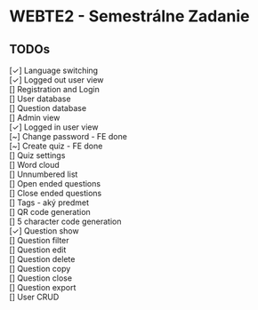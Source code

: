 # WEBTE2 - Semestrálne Zadanie

## TODOs

[✓] Language switching  
[✓] Logged out user view  
[] Registration and Login  
[] User database  
[] Question database  
[] Admin view  
[✓] Logged in user view  
[~] Change password - FE done  
[~] Create quiz - FE done  
[] Quiz settings  
[] Word cloud  
[] Unnumbered list  
[] Open ended questions  
[] Close ended questions  
[] Tags - aký predmet  
[] QR code generation  
[] 5 character code generation  
[✓] Question show  
[] Question filter  
[] Question edit  
[] Question delete  
[] Question copy  
[] Question close  
[] Question export  
[] User CRUD
